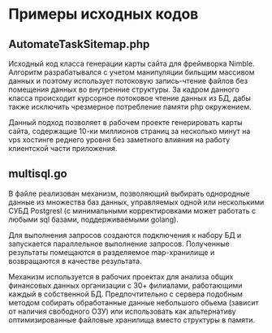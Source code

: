 # Примеры исходных кодов

## AutomateTaskSitemap.php

Исходный код класса генерации карты сайта для фреймворка Nimble.
Алгоритм разрабатывался с учетом манипуляции бильщим массивом данных и поэтому использует потоковую запись-чтение файлов без помещения данных во внутренние структуры.
За кадром данного класса происходит курсорное потоковое чтение данных из БД, дабы также исключить чрезмерное потребление памяти php окружением.

Данный подход позволяет в рабочем проекте генерировать карты сайта, содержащие 10-ки миллионов страниц за несколько минут на vps хостинге реднего уровня без заметного влияния на работу клиентской части приложения.

## multisql.go

В файле реализован механизм, позволяющий выбирать однородные данные из множества баз данных, управляемых одной или несколькими СУБД Postgresl (с минимальными корректировками может работать с любыми sql базами, поддерживаемыми golang).

Для выполнения запросов создаются подключения к набору БД и запускается параллельное выполнение запросов.
Полученные результаты помещаются в разделяемое map-хранилище и возвращаются в качестве результата.

Механизм используется в рабочих проектах для анализа общих финансовых данных организации с 30+ филиалами, работающими каждый в собственной БД. Предпочтительно с сервера подобным методом собирать обработанные данные небольшого обьема (зависит от наличия свободного ОЗУ) или использовать как альтернативу оптимизированные файловые хранилища вместо структуры в памяти. 
